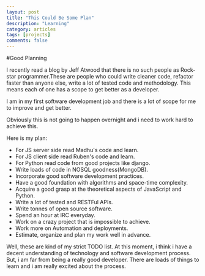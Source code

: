 ```yaml
---
layout: post
title: "This Could Be Some Plan"
description: "Learning"
category: articles
tags: [projects]
comments: false
---
```

#Good Planning

I recently read a blog by Jeff Atwood that there is no such people as Rock-star programmer.These are people who could write cleaner code, refactor faster than anyone else, write a lot of tested code and methodology. This means each of one has a scope to get better as a developer.

I am in my first software development job and there is a lot of scope for me to improve and get better.

Obviously this is not going to happen overnight and i need to work hard to achieve this.

Here is my plan:

- For JS server side read Madhu's code and learn.
- For JS client side read Ruben's code and learn.
- For Python read code from good projects like django.
- Write loads of code in NOSQL goodness(MongoDB).
- Incorporate good software development practices.
- Have a good foundation with algorithms and space-time complexity.
- Acquire a good grasp at the theoretical aspects of JavaScript and Python.
- Write a lot of tested and RESTFul APIs.
- Write tonnes of open source software.
- Spend an hour at IRC everyday.
- Work on a crazy project that is impossible to achieve.
- Work more on Automation and deployments.
- Estimate, organize and plan my work well in advance.

Well, these are kind of my strict TODO list. At this moment, i think i have a decent understanding of technology and software development process. But, i am far from being a really good developer. There are loads of things to learn and i am really excited about the process.



